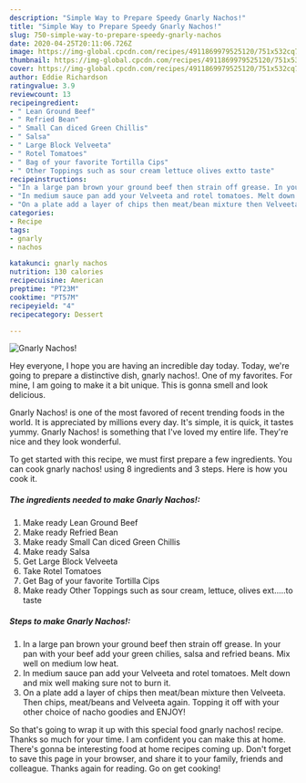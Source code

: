 ```yaml
---
description: "Simple Way to Prepare Speedy Gnarly Nachos!"
title: "Simple Way to Prepare Speedy Gnarly Nachos!"
slug: 750-simple-way-to-prepare-speedy-gnarly-nachos
date: 2020-04-25T20:11:06.726Z
image: https://img-global.cpcdn.com/recipes/4911869979525120/751x532cq70/gnarly-nachos-recipe-main-photo.jpg
thumbnail: https://img-global.cpcdn.com/recipes/4911869979525120/751x532cq70/gnarly-nachos-recipe-main-photo.jpg
cover: https://img-global.cpcdn.com/recipes/4911869979525120/751x532cq70/gnarly-nachos-recipe-main-photo.jpg
author: Eddie Richardson
ratingvalue: 3.9
reviewcount: 13
recipeingredient:
- " Lean Ground Beef"
- " Refried Bean"
- " Small Can diced Green Chillis"
- " Salsa"
- " Large Block Velveeta"
- " Rotel Tomatoes"
- " Bag of your favorite Tortilla Cips"
- " Other Toppings such as sour cream lettuce olives extto taste"
recipeinstructions:
- "In a large pan brown your ground beef then strain off grease. In your pan with your beef add your green chilies, salsa and refried beans. Mix well on medium low heat."
- "In medium sauce pan add your Velveeta and rotel tomatoes. Melt down and mix well making sure not to burn it."
- "On a plate add a layer of chips then meat/bean mixture then Velveeta. Then chips, meat/beans and Velveeta again. Topping it off with your other choice of nacho goodies and ENJOY!"
categories:
- Recipe
tags:
- gnarly
- nachos

katakunci: gnarly nachos 
nutrition: 130 calories
recipecuisine: American
preptime: "PT23M"
cooktime: "PT57M"
recipeyield: "4"
recipecategory: Dessert

---
```



![Gnarly Nachos!](https://img-global.cpcdn.com/recipes/4911869979525120/751x532cq70/gnarly-nachos-recipe-main-photo.jpg)

Hey everyone, I hope you are having an incredible day today. Today, we're going to prepare a distinctive dish, gnarly nachos!. One of my favorites. For mine, I am going to make it a bit unique. This is gonna smell and look delicious.



Gnarly Nachos! is one of the most favored of recent trending foods in the world. It is appreciated by millions every day. It's simple, it is quick, it tastes yummy. Gnarly Nachos! is something that I've loved my entire life. They're nice and they look wonderful.


To get started with this recipe, we must first prepare a few ingredients. You can cook gnarly nachos! using 8 ingredients and 3 steps. Here is how you cook it.

<!--inarticleads1-->

##### The ingredients needed to make Gnarly Nachos!:

1. Make ready  Lean Ground Beef
1. Make ready  Refried Bean
1. Make ready  Small Can diced Green Chillis
1. Make ready  Salsa
1. Get  Large Block Velveeta
1. Take  Rotel Tomatoes
1. Get  Bag of your favorite Tortilla Cips
1. Make ready  Other Toppings such as sour cream, lettuce, olives ext.....to taste




<!--inarticleads2-->

##### Steps to make Gnarly Nachos!:

1. In a large pan brown your ground beef then strain off grease. In your pan with your beef add your green chilies, salsa and refried beans. Mix well on medium low heat.
1. In medium sauce pan add your Velveeta and rotel tomatoes. Melt down and mix well making sure not to burn it.
1. On a plate add a layer of chips then meat/bean mixture then Velveeta. Then chips, meat/beans and Velveeta again. Topping it off with your other choice of nacho goodies and ENJOY!




So that's going to wrap it up with this special food gnarly nachos! recipe. Thanks so much for your time. I am confident you can make this at home. There's gonna be interesting food at home recipes coming up. Don't forget to save this page in your browser, and share it to your family, friends and colleague. Thanks again for reading. Go on get cooking!
